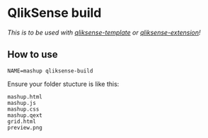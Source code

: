 # QlikSense build

*This is to be used with [qliksense-template](https://github.com/ahmednuaman/qliksense-template) or [qliksense-extension](https://github.com/ahmednuaman/qliksense-extension)!*

## How to use
`NAME=mashup qliksense-build`

Ensure your folder stucture is like this:

```
mashup.html
mashup.js
mashup.css
mashup.qext
grid.html
preview.png
```

